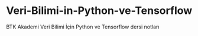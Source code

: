 # Veri-Bilimi-in-Python-ve-Tensorflow
BTK Akademi Veri Bilimi İçin Python ve Tensorflow dersi notları

